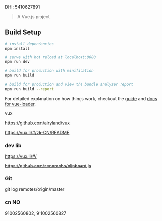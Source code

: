 DHl:  5410627891

> A Vue.js project

## Build Setup

``` bash
# install dependencies
npm install

# serve with hot reload at localhost:8080
npm run dev

# build for production with minification
npm run build

# build for production and view the bundle analyzer report
npm run build --report
```

For detailed explanation on how things work, checkout the [guide](http://vuejs-templates.github.io/webpack/) and [docs for vue-loader](http://vuejs.github.io/vue-loader).

vux

https://github.com/airyland/vux

https://vux.li/#/zh-CN/README

### dev lib

https://vux.li/#/

https://github.com/zenorocha/clipboard.js

### Git

git log remotes/origin/master

### cn NO

91002560802, 911002560827